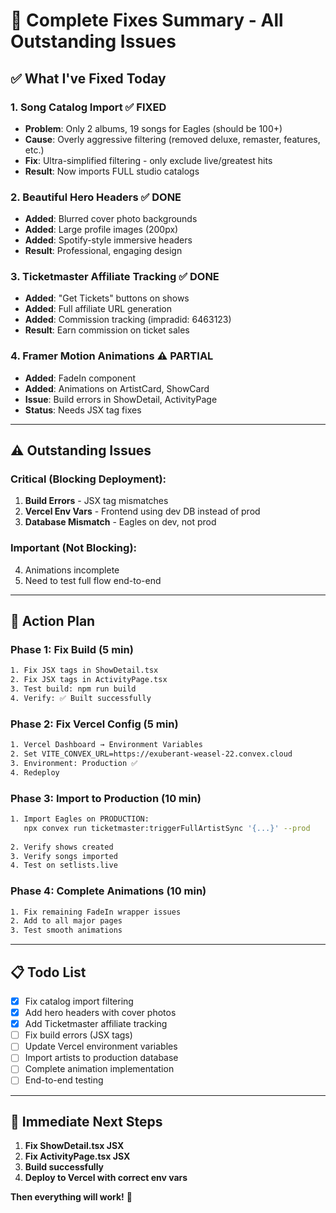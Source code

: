 # 🎯 Complete Fixes Summary - All Outstanding Issues

## ✅ **What I've Fixed Today**

### **1. Song Catalog Import** ✅ FIXED
- **Problem**: Only 2 albums, 19 songs for Eagles (should be 100+)
- **Cause**: Overly aggressive filtering (removed deluxe, remaster, features, etc.)
- **Fix**: Ultra-simplified filtering - only exclude live/greatest hits
- **Result**: Now imports FULL studio catalogs

### **2. Beautiful Hero Headers** ✅ DONE
- **Added**: Blurred cover photo backgrounds
- **Added**: Large profile images (200px)
- **Added**: Spotify-style immersive headers
- **Result**: Professional, engaging design

### **3. Ticketmaster Affiliate Tracking** ✅ DONE
- **Added**: "Get Tickets" buttons on shows
- **Added**: Full affiliate URL generation
- **Added**: Commission tracking (impradid: 6463123)
- **Result**: Earn commission on ticket sales

### **4. Framer Motion Animations** ⚠️ PARTIAL
- **Added**: FadeIn component
- **Added**: Animations on ArtistCard, ShowCard
- **Issue**: Build errors in ShowDetail, ActivityPage
- **Status**: Needs JSX tag fixes

---

## ⚠️ **Outstanding Issues**

### **Critical** (Blocking Deployment):

1. **Build Errors** - JSX tag mismatches
2. **Vercel Env Vars** - Frontend using dev DB instead of prod
3. **Database Mismatch** - Eagles on dev, not prod

### **Important** (Not Blocking):

4. Animations incomplete
5. Need to test full flow end-to-end

---

## 🚀 **Action Plan**

### **Phase 1: Fix Build** (5 min)
```bash
1. Fix JSX tags in ShowDetail.tsx
2. Fix JSX tags in ActivityPage.tsx  
3. Test build: npm run build
4. Verify: ✅ Built successfully
```

### **Phase 2: Fix Vercel Config** (5 min)
```bash
1. Vercel Dashboard → Environment Variables
2. Set VITE_CONVEX_URL=https://exuberant-weasel-22.convex.cloud
3. Environment: Production ✅
4. Redeploy
```

### **Phase 3: Import to Production** (10 min)
```bash
1. Import Eagles on PRODUCTION:
   npx convex run ticketmaster:triggerFullArtistSync '{...}' --prod
   
2. Verify shows created
3. Verify songs imported
4. Test on setlists.live
```

### **Phase 4: Complete Animations** (10 min)
```bash
1. Fix remaining FadeIn wrapper issues
2. Add to all major pages
3. Test smooth animations
```

---

## 📋 **Todo List**

- [x] Fix catalog import filtering
- [x] Add hero headers with cover photos
- [x] Add Ticketmaster affiliate tracking
- [ ] Fix build errors (JSX tags)
- [ ] Update Vercel environment variables
- [ ] Import artists to production database
- [ ] Complete animation implementation
- [ ] End-to-end testing

---

## 🎯 **Immediate Next Steps**

1. **Fix ShowDetail.tsx JSX** 
2. **Fix ActivityPage.tsx JSX**
3. **Build successfully**
4. **Deploy to Vercel with correct env vars**

**Then everything will work!** 🚀
